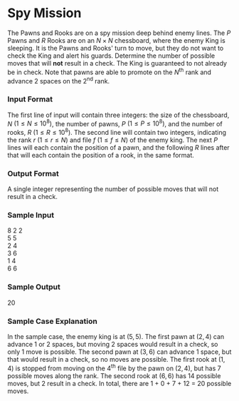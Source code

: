 # Spy Mission

The Pawns and Rooks are on a spy mission deep behind enemy lines. The $P$ Pawns and $R$ Rooks are on an $N \times N$ chessboard, where the enemy King is sleeping. It is the Pawns and Rooks' turn to move, but they do not want to check the King and alert his guards. Determine the number of possible moves that will **not** result in a check. The King is guaranteed to not already be in check. Note that pawns are able to promote on the $N$<sup>th</sup> rank and advance 2 spaces on the 2<sup>nd</sup> rank.

### Input Format

The first line of input will contain three integers: the size of the chessboard, $N$ $\left(1 \leq N \leq 10^8 \right)$, the number of pawns, $P$ $\left(1 \leq P \leq 10^8 \right)$, and the number of rooks, $R$ $\left(1 \leq R \leq 10^8 \right)$. The second line will contain two integers, indicating the rank $r$ $\left(1 \leq r \leq N \right)$ and file $f$ $\left(1 \leq f \leq N \right)$ of the enemy king. The next $P$ lines will each contain the position of a pawn, and the following $R$ lines after that will each contain the position of a rook, in the same format.

### Output Format

A single integer representing the number of possible moves that will not result in a check.

### Sample Input

$8$ $2$ $2$  
$5$ $5$  
$2$ $4$  
$3$ $6$  
$1$ $4$  
$6$ $6$

### Sample Output

$20$

### Sample Case Explanation

In the sample case, the enemy king is at $\left(5, 5 \right)$. The first pawn at $\left(2, 4 \right)$ can advance 1 or 2 spaces, but moving 2 spaces would result in a check, so only 1 move is possible. The second pawn at $\left(3, 6 \right)$ can advance 1 space, but that would result in a check, so no moves are possible. The first rook at $\left(1, 4 \right)$ is stopped from moving on the 4<sup>th</sup> file by the pawn on $\left(2, 4 \right)$, but has 7 possible moves along the rank. The second rook at $\left(6, 6 \right)$ has 14 possible moves, but 2 result in a check. In total, there are 1 + 0 + 7 + 12 = 20 possible moves.
